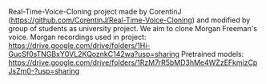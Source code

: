 Real-Time-Voice-Cloning project made by CorentinJ (https://github.com/CorentinJ/Real-Time-Voice-Cloning) and modified by group of students as university project. We aim to clone Morgan Freeman's voice.
Morgan recordings used in project: https://drive.google.com/drive/folders/1Hi-GucSf0sTNGBxY0VL2KQoznkC142wa?usp=sharing
Pretrained models: https://drive.google.com/drive/folders/1RzM7rR5bMD3hMe4WZzEFkmizCpJsZm0-?usp=sharing
